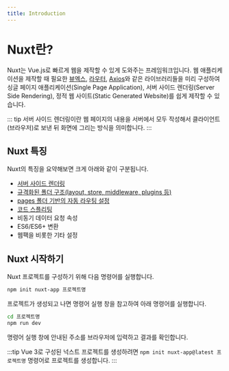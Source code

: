 ```yaml
---
title: Introduction
---
```


# Nuxt란?

Nuxt는 Vue.js로 빠르게 웹을 제작할 수 있게 도와주는 프레임워크입니다. 웹 애플리케이션을 제작할 때 필요한 [뷰엑스](/vuex/concept.html), [라우터](/vue/router.html), [Axios](/vue/axios.html)와 같은 라이브러리들을 미리 구성하여 싱글 페이지 애플리케이션(Single Page Application), 서버 사이드 렌더링(Server Side Rendering), 정적 웹 사이트(Static Generated Website)를 쉽게 제작할 수 있습니다.

::: tip
서버 사이드 렌더링이란 웹 페이지의 내용을 서버에서 모두 작성해서 클라이언트(브라우저)로 보낸 뒤 화면에 그리는 방식을 의미합니다.
:::

## Nuxt 특징

Nuxt의 특징을 요약해보면 크게 아래와 같이 구분됩니다.

<!-- TODO: 관련 글 완성 되면 아래와 같이 하나씩 링크 연결 -->
<!-- - [서버 사이드 렌더링](./ssr.md)
- [규격화된 폴더 구조(layout, store, middleware, plugins 등)](./folder-structure.md)
- [pages 폴더 기반의 자동 라우팅 설정](./automatic-routing.md)
- [코드 스플리팅](../advanced/code-splitting.md)
- [비동기 데이터 요청 속성](./data-fetching.md)
- ES6/ES6+ 변환
- 웹팩을 비롯한 기타 설정 -->

- [서버 사이드 렌더링](./ssr.md)
- [규격화된 폴더 구조(layout, store, middleware, plugins 등)](./folder-structure.md)
- [pages 폴더 기반의 자동 라우팅 설정](./automatic-routing.md)
- [코드 스플리팅](../advanced/code-splitting.md)
- 비동기 데이터 요청 속성
- ES6/ES6+ 변환
- 웹팩을 비롯한 기타 설정

## Nuxt 시작하기

Nuxt 프로젝트를 구성하기 위해 다음 명령어를 실행합니다.

```bash
npm init nuxt-app 프로젝트명
```

프로젝트가 생성되고 나면 명령어 실행 창을 참고하여 아래 명령어를 실행합니다.

```bash
cd 프로젝트명
npm run dev
```

명령어 실행 창에 안내된 주소를 브라우저에 입력하고 결과를 확인합니다.

:::tip
Vue 3로 구성된 넉스트 프로젝트를 생성하려면 `npm init nuxt-app@latest 프로젝트명` 명령어로 프로젝트를 생성합니다.
:::
